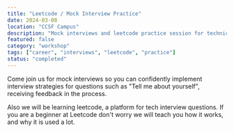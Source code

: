 ```yaml
---
title: "Leetcode / Mock Interview Practice"
date: 2024-03-08
location: "CCSF Campus"
description: "Mock interviews and leetcode practice session for technical interview preparation."
featured: false
category: "workshop"
tags: ["career", "interviews", "leetcode", "practice"]
status: "completed"
---
```


Come join us for mock interviews so you can confidently implement interview strategies for questions such as "Tell me about yourself", receiving feedback in the process.

Also we will be learning leetcode, a platform for tech interview questions. If you are a beginner at Leetcode don't worry we will teach you how it works, and why it is used a lot.
